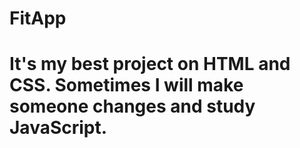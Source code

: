 <h1>FitApp<h1> 
It's my best project on HTML and CSS. Sometimes I will make someone changes and study JavaScript.
